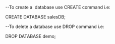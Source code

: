 --To create a  database use CREATE command i.e:

CREATE DATABASE salesDB;

--To delete a database use DROP command i.e:

DROP DATABASE demo;
